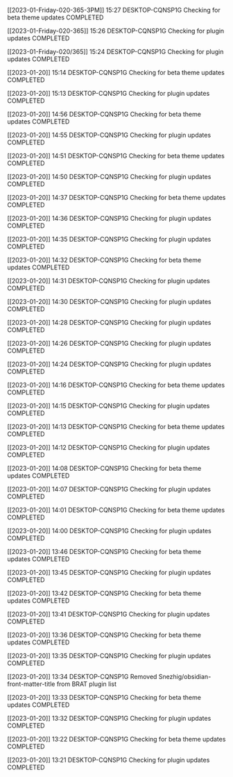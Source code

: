 [[2023-01-Friday-020-365-3PM]] 15:27 DESKTOP-CQNSP1G Checking for beta theme updates COMPLETED

[[2023-01-Friday-020-365]] 15:26 DESKTOP-CQNSP1G Checking for plugin updates COMPLETED

[[2023-01-Friday-020/365]] 15:24 DESKTOP-CQNSP1G Checking for plugin updates COMPLETED

[[2023-01-20]] 15:14 DESKTOP-CQNSP1G Checking for beta theme updates COMPLETED

[[2023-01-20]] 15:13 DESKTOP-CQNSP1G Checking for plugin updates COMPLETED

[[2023-01-20]] 14:56 DESKTOP-CQNSP1G Checking for beta theme updates COMPLETED

[[2023-01-20]] 14:55 DESKTOP-CQNSP1G Checking for plugin updates COMPLETED

[[2023-01-20]] 14:51 DESKTOP-CQNSP1G Checking for beta theme updates COMPLETED

[[2023-01-20]] 14:50 DESKTOP-CQNSP1G Checking for plugin updates COMPLETED

[[2023-01-20]] 14:37 DESKTOP-CQNSP1G Checking for beta theme updates COMPLETED

[[2023-01-20]] 14:36 DESKTOP-CQNSP1G Checking for plugin updates COMPLETED

[[2023-01-20]] 14:35 DESKTOP-CQNSP1G Checking for plugin updates COMPLETED

[[2023-01-20]] 14:32 DESKTOP-CQNSP1G Checking for beta theme updates COMPLETED

[[2023-01-20]] 14:31 DESKTOP-CQNSP1G Checking for plugin updates COMPLETED

[[2023-01-20]] 14:30 DESKTOP-CQNSP1G Checking for plugin updates COMPLETED

[[2023-01-20]] 14:28 DESKTOP-CQNSP1G Checking for plugin updates COMPLETED

[[2023-01-20]] 14:26 DESKTOP-CQNSP1G Checking for plugin updates COMPLETED

[[2023-01-20]] 14:24 DESKTOP-CQNSP1G Checking for plugin updates COMPLETED

[[2023-01-20]] 14:16 DESKTOP-CQNSP1G Checking for beta theme updates COMPLETED

[[2023-01-20]] 14:15 DESKTOP-CQNSP1G Checking for plugin updates COMPLETED

[[2023-01-20]] 14:13 DESKTOP-CQNSP1G Checking for beta theme updates COMPLETED

[[2023-01-20]] 14:12 DESKTOP-CQNSP1G Checking for plugin updates COMPLETED

[[2023-01-20]] 14:08 DESKTOP-CQNSP1G Checking for beta theme updates COMPLETED

[[2023-01-20]] 14:07 DESKTOP-CQNSP1G Checking for plugin updates COMPLETED

[[2023-01-20]] 14:01 DESKTOP-CQNSP1G Checking for beta theme updates COMPLETED

[[2023-01-20]] 14:00 DESKTOP-CQNSP1G Checking for plugin updates COMPLETED

[[2023-01-20]] 13:46 DESKTOP-CQNSP1G Checking for beta theme updates COMPLETED

[[2023-01-20]] 13:45 DESKTOP-CQNSP1G Checking for plugin updates COMPLETED

[[2023-01-20]] 13:42 DESKTOP-CQNSP1G Checking for beta theme updates COMPLETED

[[2023-01-20]] 13:41 DESKTOP-CQNSP1G Checking for plugin updates COMPLETED

[[2023-01-20]] 13:36 DESKTOP-CQNSP1G Checking for beta theme updates COMPLETED

[[2023-01-20]] 13:35 DESKTOP-CQNSP1G Checking for plugin updates COMPLETED

[[2023-01-20]] 13:34 DESKTOP-CQNSP1G Removed Snezhig/obsidian-front-matter-title from BRAT plugin list

[[2023-01-20]] 13:33 DESKTOP-CQNSP1G Checking for beta theme updates COMPLETED

[[2023-01-20]] 13:32 DESKTOP-CQNSP1G Checking for plugin updates COMPLETED

[[2023-01-20]] 13:22 DESKTOP-CQNSP1G Checking for beta theme updates COMPLETED

[[2023-01-20]] 13:21 DESKTOP-CQNSP1G Checking for plugin updates COMPLETED

